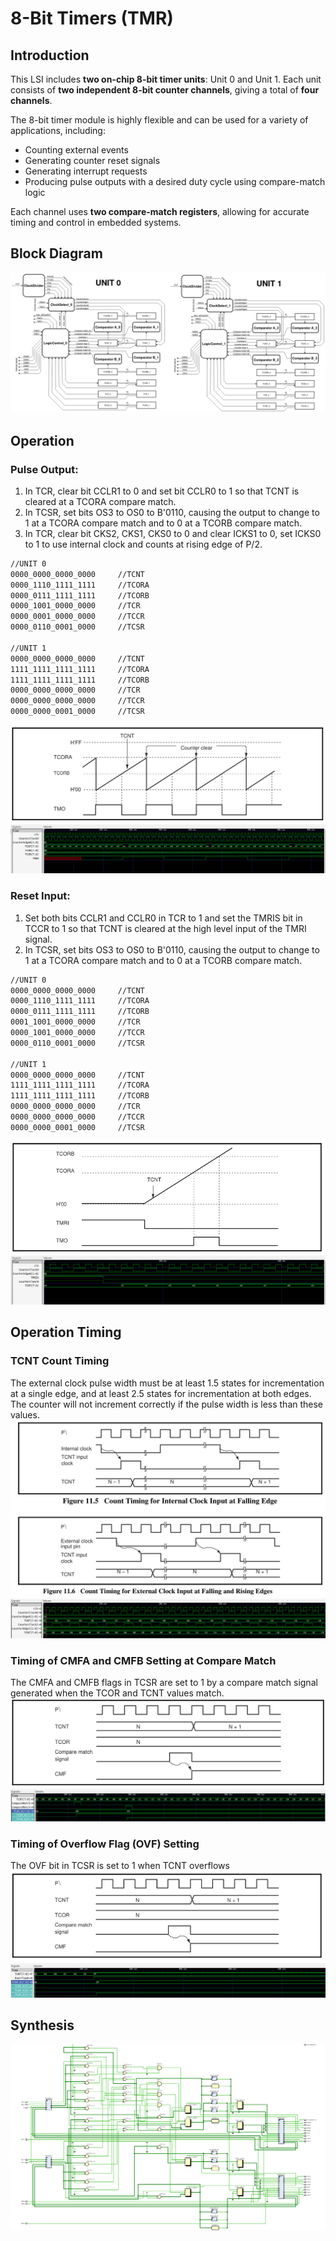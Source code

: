# 8-Bit Timers (TMR)

## Introduction

This LSI includes **two on-chip 8-bit timer units**: Unit 0 and Unit 1. Each unit consists of **two independent 8-bit counter channels**, giving a total of **four channels**.

The 8-bit timer module is highly flexible and can be used for a variety of applications, including:
- Counting external events
- Generating counter reset signals
- Generating interrupt requests
- Producing pulse outputs with a desired duty cycle using compare-match logic

Each channel uses **two compare-match registers**, allowing for accurate timing and control in embedded systems.


## Block Diagram

![8-Bit Timer Module](Picture/Screenshot%202025-06-14%20at%2010-30-28%208bit_Timer.png)


## Operation
### Pulse Output:
1. In TCR, clear bit CCLR1 to 0 and set bit CCLR0 to 1 so that TCNT is cleared at a TCORA compare match.
2. In TCSR, set bits OS3 to OS0 to B'0110, causing the output to change to 1 at a TCORA compare match and to 0 at a TCORB compare match.
3. In TCR, clear bit CKS2, CKS1, CKS0 to 0 and clear ICKS1 to 0, set ICKS0 to 1 to use internal clock and counts at rising edge of P/2.
```sh
//UNIT 0
0000_0000_0000_0000 	//TCNT
0000_1110_1111_1111 	//TCORA
0000_0111_1111_1111 	//TCORB
0000_1001_0000_0000 	//TCR 	
0000_0001_0000_0000 	//TCCR
0000_0110_0001_0000 	//TCSR

//UNIT 1
0000_0000_0000_0000 	//TCNT
1111_1111_1111_1111 	//TCORA
1111_1111_1111_1111 	//TCORB
0000_0000_0000_0000 	//TCR
0000_0000_0000_0000 	//TCCR
0000_0000_0001_0000 	//TCSR
```
![Example of Pulse Output](Picture/ExampleOfPulseOutput.png)
![Simulation of Pulse Output](Picture/PulseOutput.png)


### Reset Input:
1. Set both bits CCLR1 and CCLR0 in TCR to 1 and set the TMRIS bit in TCCR to 1 so that TCNT is cleared at the high level input of the TMRI signal.
2. In TCSR, set bits OS3 to OS0 to B'0110, causing the output to change to 1 at a TCORA compare match and to 0 at a TCORB compare match.
```sh
//UNIT 0
0000_0000_0000_0000 	//TCNT
0000_1110_1111_1111 	//TCORA
0000_0111_1111_1111 	//TCORB
0001_1001_0000_0000 	//TCR 	
0000_1001_0000_0000 	//TCCR
0000_0110_0001_0000 	//TCSR

//UNIT 1
0000_0000_0000_0000 	//TCNT
1111_1111_1111_1111 	//TCORA
1111_1111_1111_1111 	//TCORB
0000_0000_0000_0000 	//TCR
0000_0000_0000_0000 	//TCCR
0000_0000_0001_0000 	//TCSR
```
![Example of Reset Input](Picture/ExampleOfResetInput.png)
![Simulation of Reset Input](Picture/ResetInput.png)


## Operation Timing
### TCNT Count Timing
The external clock pulse width must be at least 1.5 states for incrementation at a single edge, and at least 2.5 states for incrementation at both edges. The counter will not increment correctly if the pulse width is less than these values.
![Example of Count Timing](Picture/ExampleOfCountTiming.png)
![Simulation of Count Timing](Picture/CountTiming.png)

### Timing of CMFA and CMFB Setting at Compare Match
The CMFA and CMFB flags in TCSR are set to 1 by a compare match signal generated when the TCOR and TCNT values match.
![Example of CMF](Picture/ExampleOfCMF.png)
![Simulation Of CMF](Picture/CMF.png)

### Timing of Overflow Flag (OVF) Setting
The OVF bit in TCSR is set to 1 when TCNT overflows
![Example of OVF](Picture/ExampleOfOVF.png)
![Simulation Of OVF](Picture/OVF.png)

## Synthesis
![Synthesized Timer](Picture/Synthesized_Timer.png)
